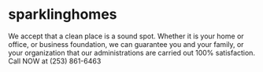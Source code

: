 # sparklinghomes
We accept that a clean place is a sound spot. Whether it is your home or office, or business foundation, we can guarantee you and your family, or your organization that our administrations are carried out 100% satisfaction. Call NOW at (253) 861-6463
